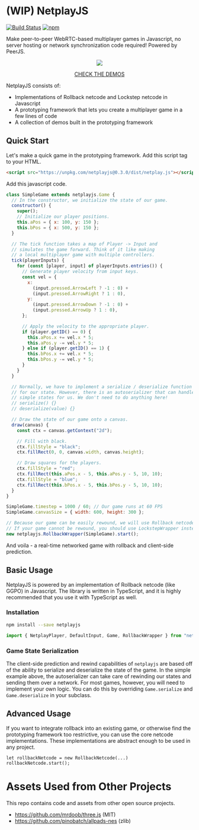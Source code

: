 # (WIP) NetplayJS 

[![Build Status](https://travis-ci.org/rameshvarun/netplayjs.svg?branch=master)](https://travis-ci.org/rameshvarun/netplayjs) [![npm](https://img.shields.io/npm/v/netplayjs)](https://www.npmjs.com/package/netplayjs)

Make peer-to-peer WebRTC-based multiplayer games in Javascript, no server hosting or network synchronization code required! Powered by PeerJS.

<p align="center">
  <img src="./demo.gif">
</p>
<p align="center">
  <a href="https://rameshvarun.github.io/netplayjs/">CHECK THE DEMOS</a>
</p>

NetplayJS consists of:
- Implementations of Rollback netcode and Lockstep netcode in Javascript
- A prototyping framework that lets you create a multiplayer game in a few lines of code
- A collection of demos built in the prototyping framework

## Quick Start

Let's make a quick game in the prototyping framework. Add this script tag to your HTML.

```html
<script src="https://unpkg.com/netplayjs@0.3.0/dist/netplay.js"></script>
```

Add this javascript code.
```javascript
class SimpleGame extends netplayjs.Game {
  // In the constructor, we initialize the state of our game.
  constructor() {
    super();
    // Initialize our player positions.
    this.aPos = { x: 100, y: 150 };
    this.bPos = { x: 500, y: 150 };
  }

  // The tick function takes a map of Player -> Input and
  // simulates the game forward. Think of it like making
  // a local multiplayer game with multiple controllers.
  tick(playerInputs) {
    for (const [player, input] of playerInputs.entries()) {
      // Generate player velocity from input keys.
      const vel = {
        x:
          (input.pressed.ArrowLeft ? -1 : 0) +
          (input.pressed.ArrowRight ? 1 : 0),
        y:
          (input.pressed.ArrowDown ? -1 : 0) +
          (input.pressed.ArrowUp ? 1 : 0),
      };

      // Apply the velocity to the appropriate player.
      if (player.getID() == 0) {
        this.aPos.x += vel.x * 5;
        this.aPos.y -= vel.y * 5;
      } else if (player.getID() == 1) {
        this.bPos.x += vel.x * 5;
        this.bPos.y -= vel.y * 5;
      }
    }
  }

  // Normally, we have to implement a serialize / deserialize function
  // for our state. However, there is an autoserializer that can handle
  // simple states for us. We don't need to do anything here!
  // serialize() {}
  // deserialize(value) {}

  // Draw the state of our game onto a canvas.
  draw(canvas) {
    const ctx = canvas.getContext("2d");

    // Fill with black.
    ctx.fillStyle = "black";
    ctx.fillRect(0, 0, canvas.width, canvas.height);

    // Draw squares for the players.
    ctx.fillStyle = "red";
    ctx.fillRect(this.aPos.x - 5, this.aPos.y - 5, 10, 10);
    ctx.fillStyle = "blue";
    ctx.fillRect(this.bPos.x - 5, this.bPos.y - 5, 10, 10);
  }
}

SimpleGame.timestep = 1000 / 60; // Our game runs at 60 FPS
SimpleGame.canvasSize = { width: 600, height: 300 };

// Because our game can be easily rewound, we will use Rollback netcode
// If your game cannot be rewound, you should use LockstepWrapper instead.
new netplayjs.RollbackWrapper(SimpleGame).start();
```

And voila - a real-time networked game with rollback and client-side prediction.

## Basic Usage

NetplayJS is powered by an implementation of Rollback netcode (like GGPO) in Javascript. The library is written in TypeScript, and it is highly recommended that you use it with TypeScript as well.

### Installation
```bash
npm install --save netplayjs
```

```typescript
import { NetplayPlayer, DefaultInput, Game, RollbackWrapper } from "netplayjs";
```

### Game State Serialization
The client-side prediction and rewind capabilities of `netplayjs` are based off of the ability to serialize and deserialize the state of the game. In the simple example above, the autoserializer can take care of rewinding our states and sending them over a network. For most games, however, you will need to implement your own logic. You can do this by overriding `Game.serialize` and `Game.deserialize` in your subclass.

## Advanced Usage
If you want to integrate rollback into an existing game, or otherwise find the prototyping framework too restrictive, you can use the core netcode implementations. These implementations are abstract enough to be used in any project.

```
let rollbackNetcode = new RollbackNetcode(...)
rollbackNetcode.start();
```

# Assets Used from Other Projects
This repo contains code and assets from other open source projects.
- https://github.com/mrdoob/three.js (MIT)
- https://github.com/pinobatch/allpads-nes (zlib)